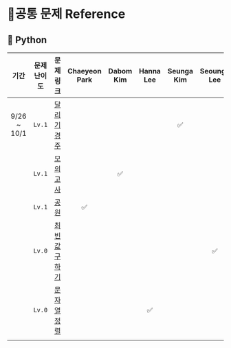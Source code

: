 # 📑공통 문제 Reference

## 🐍 Python
|기간|문제 난이도|문제 링크|Chaeyeon Park|Dabom Kim|Hanna Lee|Seunga Kim|Seounga Lee|
|:-----:|:-----:|:---:|:---:|:---:|:---:|:---:|:---:|
|9/26 ~ 10/1|`Lv.1` |[달리기 경주](https://school.programmers.co.kr/learn/courses/30/lessons/178871)| | | |✅| |
| |`Lv.1`|[모의고사](https://school.programmers.co.kr/learn/courses/30/lessons/42840) | |✅| | | |
| | `Lv.1`|[공원](https://school.programmers.co.kr/learn/courses/30/lessons/340198)|✅| | | | |
| |`Lv.0` |[최빈값 구하기](https://school.programmers.co.kr/learn/courses/30/lessons/120812)| | | | |✅|
| |`Lv.0` |[문자열 정렬](https://school.programmers.co.kr/learn/courses/30/lessons/120850)| | |✅ || |
| | | | | | | | |